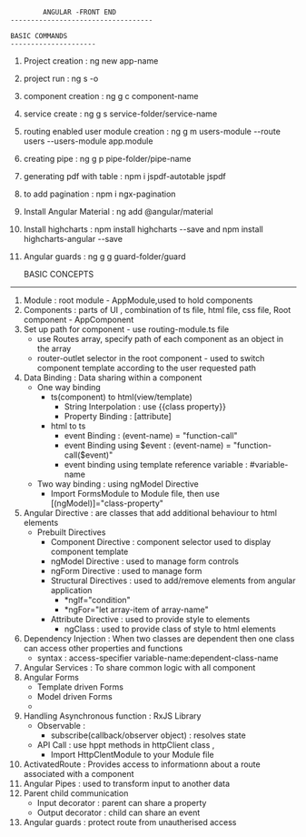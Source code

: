             ANGULAR -FRONT END
    -----------------------------------

    BASIC COMMANDS
    ---------------------

 1. Project creation : ng new app-name
 2. project run : ng s -o
 3. component creation : ng g c component-name
 4. service create : ng g s service-folder/service-name
 5. routing enabled user module creation : ng g m users-module --route users --users-module app.module
 6. creating pipe : ng g p pipe-folder/pipe-name
 7. generating pdf with table : npm i jspdf-autotable jspdf
 8. to add pagination : npm i ngx-pagination
 9. Install Angular Material : ng add @angular/material
 10. Install highcharts : npm install highcharts --save and npm install highcharts-angular --save
 11. Angular guards : ng g g guard-folder/guard

 
     BASIC CONCEPTS
---------------------

1. Module : root module - AppModule,used to hold components
2. Components : parts of UI , combination of ts file, html file, css file, Root component - AppComponent
3. Set up path for component - use routing-module.ts file
    - use Routes array, specify path of each component as an object in the array
    - router-outlet selector in the root component - used to switch component template according to the user requested path
4. Data Binding : Data sharing within a component
    - One way binding
       - ts(component) to html(view/template) 
           - String Interpolation : use {{class property}}
           - Property Binding : [attribute] 
       - html to ts
           - event Binding : (event-name) = "function-call"
           - event Binding using $event : (event-name) = "function-call($event)"
           - event binding using template reference variable : #variable-name
    - Two way binding : using ngModel Directive
       - Import FormsModule to Module file, then use [(ngModel)]="class-property"
5. Angular Directive : are classes that add additional behaviour to html elements
    - Prebuilt Directives
       - Component Directive : component selector used to display component template
       - ngModel Directive : used to manage form controls
       - ngForm Directive : used to manage form
       - Structural Directives : used to add/remove elements from angular application
           - *ngIf="condition" 
           - *ngFor="let array-item of array-name"
       - Attribute Directive : used to provide style to elements
           - ngClass : used to provide class of style to html elements
6. Dependency Injection : When two classes are dependent then one class can access other properties and functions
    - syntax : access-specifier variable-name:dependent-class-name
7. Angular Services : To share common logic with all component 
8. Angular Forms
    - Template driven Forms
    - Model driven Forms
    - 
9. Handling Asynchronous function : RxJS Library
    - Observable : 
       - subscribe(callback/observer object) : resolves state
    - API Call : use hppt methods in httpClient class , 
       - Import HttpClentModule to your Module file
10. ActivatedRoute : Provides access to informationn about a route associated with a component
11. Angular Pipes : used to transform input to another data
12. Parent child communication
    - Input decorator : parent can share a property
    - Output decorator : child can share an event
13. Angular guards : protect route from unautherised access